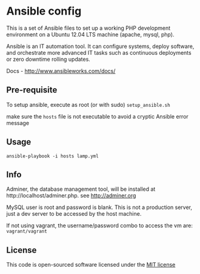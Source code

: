 Ansible config
==============

This is a set of Ansible files to set up a working PHP development environment
on a Ubuntu 12.04 LTS machine (apache, mysql, php).

Ansible is an IT automation tool. It can configure systems, deploy software, and
orchestrate more advanced IT tasks such as continuous deployments or zero
downtime rolling updates.

Docs - http://www.ansibleworks.com/docs/


## Pre-requisite

To setup ansible, execute as root (or with sudo) `setup_ansible.sh`

make sure the `hosts` file is not executable to avoid a cryptic Ansible
error message


## Usage

    ansible-playbook -i hosts lamp.yml


## Info

Adminer, the database management tool, will be installed at http://localhost/adminer.php. see http://adminer.org

MySQL user is root and password is blank. This is not a production server, just a dev server to be accessed by the host machine.

If not using vagrant, the username/password combo to access the vm are: `vagrant/vagrant`


##  License

This code is open-sourced software licensed under the
[MIT license](http://opensource.org/licenses/MIT)
